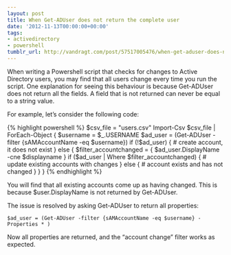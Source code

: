 ```yaml
---
layout: post
title: When Get-ADUser does not return the complete user
date: '2012-11-13T00:00:00+00:00'
tags:
- activedirectory
- powershell
tumblr_url: http://vandragt.com/post/57517005476/when-get-aduser-does-not-return-the-complete-user
---
```

When writing a Powershell script that checks for changes to Active Directory users, you may find that all users change every time you run the script. One explanation for seeing this behaviour is because Get-ADUser does not return all the fields. A field that is not returned can never be equal to a string value.

For example, let’s consider the following code:

{% highlight powershell %}
$csv_file  = "users.csv"
Import-Csv $csv_file | ForEach-Object {
    $username = $_.USERNAME
    $ad_user = (Get-ADUser -filter {sAMAccountName -eq $username})
    if (!$ad_user) {
        # create account, it does not exist
    }
    else {
        $filter_accountchanged = { $ad_user.DisplayName -cne $displayname }
        if ($ad_user | Where $filter_accountchanged) {
            # update existing accounts with changes
        }
        else {
            # account exists and has not changed
        }
    }
}
{% endhighlight %}

You will find that all existing accounts come up as having changed. This is because $user.DisplayName is not returned by Get-ADUser.

The issue is resolved by asking Get-ADUser to return all properties:

```
$ad_user = (Get-ADUser -filter {sAMAccountName -eq $username} -Properties * )
```

Now all properties are returned, and the “account change” filter works as expected.
